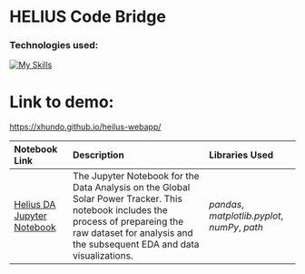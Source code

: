 

# HELIUS Code Bridge

### Technologies used:
[![My Skills](https://skillicons.dev/icons?i=js,html,css,py)](https://skillicons.dev)

# Link to demo:
https://xhundo.github.io/heilus-webapp/

| Notebook Link| Description| Libraries Used|
| :---------------------- | :-------------------------------------------- | :------------------------------------------------------- |
| [Helius DA Jupyter Notebook](https://github.com/xhundo/heilus-webapp/blob/1da421d29991b35b0c6a06989757b152e5c1b03c/helius_code_bridge_data_analysis_notebook.ipynb) | The Jupyter Notebook for the Data Analysis on the Global Solar Power Tracker. This notebook includes the process of prepareing the raw dataset for analysis and the subsequent EDA and data visualizations. | _pandas_, _matplotlib.pyplot_, _numPy_, _path_ |

